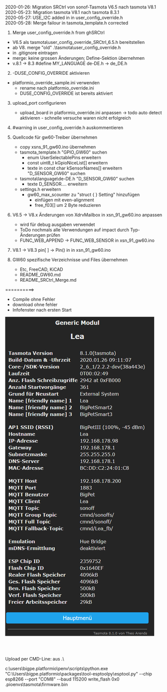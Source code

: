 <br>2020-01-26: Migration SRCtrl von sonof-Tasmota V6.5 nach tasmota V8.1 
<br>2020-05-23: Migration tasmota V8.1 nach tasmota 8.3.1
<br>2020-05-27: USE_I2C added in in user_config_override.h 
<br>2020-05-28: Merge failour in tasmota_template.h corrected 

1. Merge user_config_override.h from ghSRCtrl
- V6.5 als tasmota\user_config_override_SRCtrl_6.5.h bereitstellen
- ab V8. merge  "old" .\tasmota\user_config_override.h   
- in .gitignore eintragen
- merge: keine grossen Änderungen; Define-Sektion übernehmen
- v.8.1 -> 8.3 #define MY_LANGUAGE de-DE.h -> de_DE.h

2. -DUSE_CONFIG_OVERRIDE aktivieren
- platformio_override_sample.ini verwenden
    - rename nach platformio_override.ini
    - DUSE_CONFIG_OVERRIDE ist bereits aktiviert

3. upload_port configurieren
    - upload_board in platformio_override.ini anpassen
    -> todo auto detect aktivieren - schnelle versuche waren nicht erfolgreich

4. #warning in user_config_override.h auskommentieren 

5. Quellcode für gw60-Treiber übernehmen
    - copy xsns_91_gw60.ino übernehmen
    - tasmota_template.h "GPIO_GW60" suchen
        - enum UserSelectablePins erweitern 
        - const uint8_t kGpioNiceList[] erweitern
        - texte in const char kSensorNames[] erweitern "D_SENSOR_GW60" suchen
    - tasmota\language\de-DE.h "D_SENSOR_GW60" suchen
        - texte D_SENSOR.... erweitern
    - settings.h erweitern
        - gw60_max_scounter zu "struct { } Setting" hinzufügen
            - einfügen mit even-alignment
            - free_f03[] um 2 Byte reduzieren
   
6. V6.5 -> V8.x
    Änderungen von XdrvMailbox in xsn_91_gw60.ino anpassen
    - wird für debug ausgaben verwendet
    - ToDo nochmals alle Verwendungen auf impact durch Typ-Änderungen prüfen
    - FUNC_WEB_APPEND -> FUNC_WEB_SENSOR in xsn_91_gw60.ino

7. V8.1 -> V8.3 pin[ ] -> Pin() in in xsn_91_gw60.ino

8. GW60 spezifische Verzeichnisse und Files übernehmen
    - Etc, FreeCAD, KiCAD 
    - README_GW60.md
    - README_SRCtrl_Merge.md

==========> 
- Compile ohne Fehler
- download ohne fehler
- Infofenster nach ersten Start

![](./Etc/Doc/V8.1_Migration/2020-01-26_Tasmota_Info_nach_ersten_Start09_15_09-Window.png)

<br></br>


Upload per CMD-Line:
aus .\

c:\users\bigpe\.platformio\penv\scripts\python.exe "C:\Users\bigpe\.platformio\packages\tool-esptoolpy\esptool.py" --chip esp8266 --port "COM8" --baud 115200 write_flash 0x0 .pioenvs\tasmota\firmware.bin